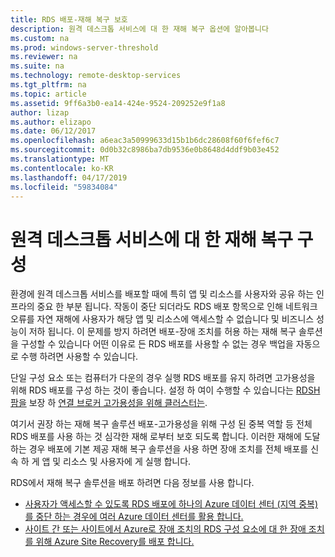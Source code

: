 ```yaml
---
title: RDS 배포-재해 복구 보호
description: 원격 데스크톱 서비스에 대 한 재해 복구 옵션에 알아봅니다
ms.custom: na
ms.prod: windows-server-threshold
ms.reviewer: na
ms.suite: na
ms.technology: remote-desktop-services
ms.tgt_pltfrm: na
ms.topic: article
ms.assetid: 9ff6a3b0-ea14-424e-9524-209252e9f1a8
author: lizap
ms.author: elizapo
ms.date: 06/12/2017
ms.openlocfilehash: a6eac3a50999633d15b1b6dc28608f60f6fef6c7
ms.sourcegitcommit: 0d0b32c8986ba7db9536e0b8648d4ddf9b03e452
ms.translationtype: MT
ms.contentlocale: ko-KR
ms.lasthandoff: 04/17/2019
ms.locfileid: "59834084"
---
```

# <a name="configure-disaster-recovery-for-remote-desktop-services"></a>원격 데스크톱 서비스에 대 한 재해 복구 구성

환경에 원격 데스크톱 서비스를 배포할 때에 특히 앱 및 리소스를 사용자와 공유 하는 인프라의 중요 한 부분 됩니다. 작동이 중단 되더라도 RDS 배포 항목으로 인해 네트워크 오류를 자연 재해에 사용자가 해당 앱 및 리소스에 액세스할 수 없습니다 및 비즈니스 성능이 저하 됩니다. 이 문제를 방지 하려면 배포-장애 조치를 허용 하는 재해 복구 솔루션을 구성할 수 있습니다 어떤 이유로 든 RDS 배포를 사용할 수 없는 경우 백업을 자동으로 수행 하려면 사용할 수 있습니다.

단일 구성 요소 또는 컴퓨터가 다운의 경우 실행 RDS 배포를 유지 하려면 고가용성을 위해 RDS 배포를 구성 하는 것이 좋습니다. 설정 하 여이 수행할 수 있습니다는 [RDSH 팜을](rds-scale-rdsh-farm.md) 보장 하 [연결 브로커 고가용성을 위해 클러스터는](rds-connection-broker-cluster.md). 

여기서 권장 하는 재해 복구 솔루션 배포-고가용성을 위해 구성 된 중복 역할 등 전체 RDS 배포를 사용 하는 것 심각한 재해 로부터 보호 되도록 합니다. 이러한 재해에 도달 하는 경우 배포에 기본 제공 재해 복구 솔루션을 사용 하면 장애 조치를 전체 배포를 신속 하 게 앱 및 리소스 및 사용자에 게 실행 합니다.

RDS에서 재해 복구 솔루션을 배포 하려면 다음 정보를 사용 합니다.

- [사용자가 액세스할 수 있도록 RDS 배포에 하나의 Azure 데이터 센터 (지역 중복)를 중단 하는 경우에 여러 Azure 데이터 센터를 활용 합니다.](rds-multi-datacenter-deployment.md)
- [사이트 간 또는 사이트에서 Azure로 장애 조치의 RDS 구성 요소에 대 한 장애 조치를 위해 Azure Site Recovery를 배포 합니다.](rds-disaster-recovery-with-azure.md)


